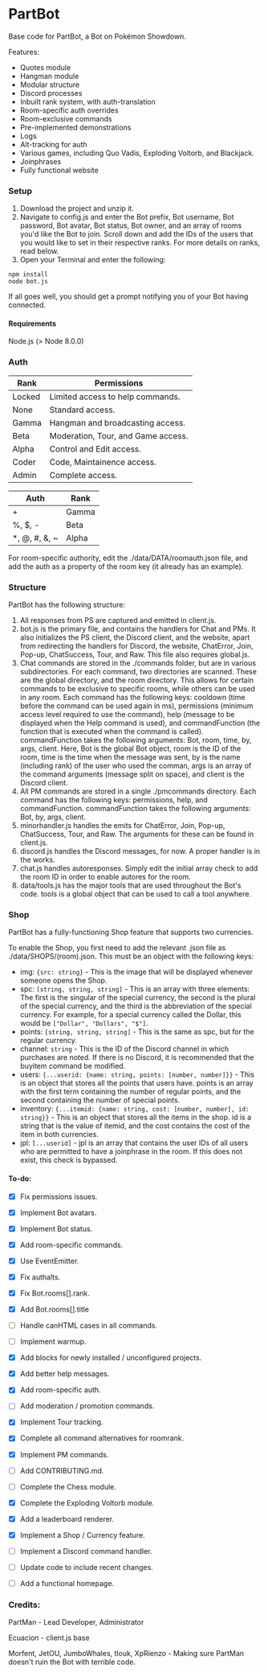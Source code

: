# PartBot

Base code for PartBot, a Bot on Pokémon Showdown.

Features:
* Quotes module
* Hangman module
* Modular structure
* Discord processes
* Inbuilt rank system, with auth-translation
* Room-specific auth overrides
* Room-exclusive commands
* Pre-implemented demonstrations
* Logs
* Alt-tracking for auth
* Various games, including Quo Vadis, Exploding Voltorb, and Blackjack.
* Joinphrases
* Fully functional website


### Setup

1. Download the project and unzip it.
1. Navigate to config.js and enter the Bot prefix, Bot username, Bot password, Bot avatar, Bot status, Bot owner, and an array of rooms you'd like the Bot to join. Scroll down and add the IDs of the users that you would like to set in their respective ranks. For more details on ranks, read below.
1. Open your Terminal and enter the following:
```
npm install
node bot.js
```


If all goes well, you should get a prompt notifying you of your Bot having connected.


#### Requirements
Node.js (> Node 8.0.0)



### Auth

Rank | Permissions
-----|------------
Locked | Limited access to help commands.
None | Standard access.
Gamma | Hangman and broadcasting access.
Beta | Moderation, Tour, and Game access.
Alpha | Control and Edit access.
Coder | Code, Maintainence access.
Admin | Complete access.


Auth | Rank
-----|-----
 \+ | Gamma
 \%, $, - | Beta
 \*, @, #, &, ~ | Alpha


For room-specific authority, edit the ./data/DATA/roomauth.json file, and add the auth as a property of the room key (it already has an example).


### Structure
PartBot has the following structure:
1. All responses from PS are captured and emitted in client.js.
2. bot.js is the primary file, and contains the handlers for Chat and PMs. It also initializes the PS client, the Discord client, and the website, apart from redirecting the handlers for Discord, the website, ChatError, Join, Pop-up, ChatSuccess, Tour, and Raw. This file also requires global.js.
3. Chat commands are stored in the ./commands folder, but are in various subdirectories. For each command, two directories are scanned. These are the global directory, and the room directory. This allows for certain commands to be exclusive to specific rooms, while others can be used in any room. Each command has the following keys: cooldown (time before the command can be used again in ms), permissions (minimum access level required to use the command), help (message to be displayed when the Help command is used), and commandFunction (the function that is executed when the command is called). commandFunction takes the following arguments: Bot, room, time, by, args, client. Here, Bot is the global Bot object, room is the ID of the room, time is the time when the message was sent, by is the name (including rank) of the user who used the comman, args is an array of the command arguments (message split on space), and client is the Discord client.
4. All PM commands are stored in a single ./pmcommands directory. Each command has the following keys: permissions, help, and commandFunction. commandFunction takes the following arguments: Bot, by, args, client.
5. minorhandler.js handles the emits for ChatError, Join, Pop-up, ChatSuccess, Tour, and Raw. The arguments for these can be found in client.js.
6. discord.js handles the Discord messages, for now. A proper handler is in the works.
7. chat.js handles autoresponses. Simply edit the initial array check to add the room ID in order to enable autores for the room.
8. data/tools.js has the major tools that are used throughout the Bot's code. tools is a global object that can be used to call a tool anywhere.


### Shop
PartBot has a fully-functioning Shop feature that supports two currencies.

To enable the Shop, you first need to add the relevant .json file as ./data/SHOPS/(room).json. This must be an object with the following keys:
 - img: ``{src: string}`` - This is the image that will be displayed whenever someone opens the Shop.
 - spc: ``[string, string, string]`` - This is an array with three elements: The first is the singular of the special currency, the second is the plural of the special currency, and the third is the abbreviation of the special currency. For example, for a special currency called the Dollar, this would be ``["Dollar", "Dollars", "$"]``.
 - points: ``[string, string, string]`` - This is the same as spc, but for the regular currency.
 - channel: ``string`` - This is the ID of the Discord channel in which purchases are noted. If there is no Discord, it is recommended that the buyitem command be modified.
 - users: ``{...userid: {name: string, points: [number, number]}}`` - This is an object that stores all the points that users have. points is an array with the first term containing the number of regular points, and the second containing the number of special points.
 - inventory: ``{...itemid: {name: string, cost: [number, number], id: string}}`` - This is an object that stores all the items in the shop. id is a string that is the value of itemid, and the cost contains the cost of the item in both currencies.
 - jpl: ``[...userid]`` - jpl is an array that contains the user IDs of all users who are permitted to have a joinphrase in the room. If this does not exist, this check is bypassed.
 
 
#### To-do:
 - [x] Fix permissions issues.
 - [x] Implement Bot avatars.
 - [x] Implement Bot status.
 - [x] Add room-specific commands.
 - [x] Use EventEmitter.
 - [x] Fix authalts.
 - [x] Fix Bot.rooms\[].rank.
 - [x] Add Bot.rooms\[].title
 - [ ] Handle canHTML cases in all commands.
 - [ ] Implement warmup.
 - [x] Add blocks for newly installed / unconfigured projects.
 - [x] Add better help messages.
 - [x] Add room-specific auth.
 - [ ] Add moderation / promotion commands.
 - [x] Implement Tour tracking.
 - [x] Complete all command alternatives for roomrank.
 - [x] Implement PM commands.
 - [ ] Add CONTRIBUTING.md.
 - [ ] Complete the Chess module.
 - [x] Complete the Exploding Voltorb module.
 - [x] Add a leaderboard renderer.
 - [x] Implement a Shop / Currency feature.
 - [ ] Implement a Discord command handler.
 - [ ] Update code to include recent changes.
 - [ ] Add a functional homepage.
 
 
 ### Credits:
 PartMan - Lead Developer, Administrator
 
 Ecuacion - client.js base
 
 Morfent, JetOU, JumboWhales, tlouk, XpRienzo - Making sure PartMan doesn't ruin the Bot with terrible code.
